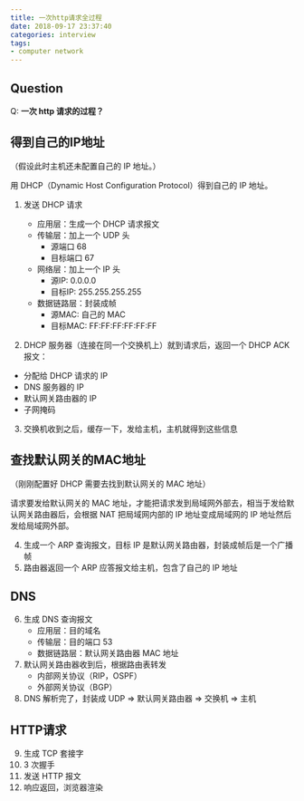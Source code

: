 ```yaml
---
title: 一次http请求全过程
date: 2018-09-17 23:37:40
categories: interview
tags:
- computer network
---
```


## Question

Q: **一次 http 请求的过程？**

## 得到自己的IP地址

（假设此时主机还未配置自己的 IP 地址。）

用 DHCP（Dynamic Host Configuration Protocol）得到自己的 IP 地址。

1. 发送 DHCP 请求

    - 应用层：生成一个 DHCP 请求报文
    - 传输层：加上一个 UDP 头
        - 源端口 68
        - 目标端口 67
    - 网络层：加上一个 IP 头
        - 源IP: 0.0.0.0
        - 目标IP: 255.255.255.255
    - 数据链路层：封装成帧
        - 源MAC: 自己的 MAC
        - 目标MAC: FF:FF:FF:FF:FF:FF

2. DHCP 服务器（连接在同一个交换机上）就到请求后，返回一个 DHCP ACK 报文：

- 分配给 DHCP 请求的 IP
- DNS 服务器的 IP
- 默认网关路由器的 IP
- 子网掩码

3. 交换机收到之后，缓存一下，发给主机，主机就得到这些信息

## 查找默认网关的MAC地址

（刚刚配置好 DHCP 需要去找到默认网关的 MAC 地址）

请求要发给默认网关的 MAC 地址，才能把请求发到局域网外部去，相当于发给默认网关路由器后，会根据 NAT 把局域网内部的 IP 地址变成局域网的 IP 地址然后发给局域网外部。

4. 生成一个 ARP 查询报文，目标 IP 是默认网关路由器，封装成帧后是一个广播帧
5. 路由器返回一个 ARP 应答报文给主机，包含了自己的 IP 地址

## DNS

6. 生成 DNS 查询报文
    - 应用层：目的域名
    - 传输层：目的端口 53
    - 数据链路层：默认网关路由器 MAC 地址
7. 默认网关路由器收到后，根据路由表转发
    - 内部网关协议（RIP，OSPF）
    - 外部网关协议（BGP）
8. DNS 解析完了，封装成 UDP => 默认网关路由器 => 交换机 => 主机

## HTTP请求

9. 生成 TCP 套接字
10. 3 次握手
11. 发送 HTTP 报文
12. 响应返回，浏览器渲染



